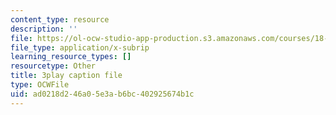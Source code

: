 ```yaml
---
content_type: resource
description: ''
file: https://ol-ocw-studio-app-production.s3.amazonaws.com/courses/18-02-multivariable-calculus-fall-2007/ad0218d246a05e3ab6bc402925674b1c_YP_B0AapU0c.vtt
file_type: application/x-subrip
learning_resource_types: []
resourcetype: Other
title: 3play caption file
type: OCWFile
uid: ad0218d2-46a0-5e3a-b6bc-402925674b1c
---
```

